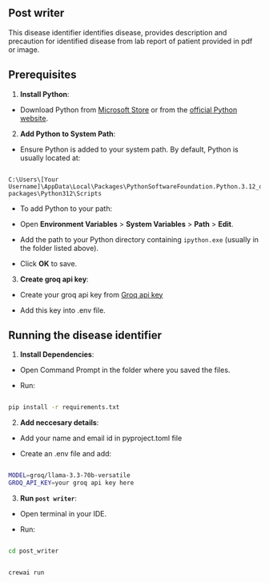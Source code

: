 ## Post writer



This disease identifier identifies disease, provides description and precaution for identified disease from lab report of patient provided in pdf or image.



## Prerequisites

  

1.  **Install Python**:

- Download Python from [Microsoft Store](https://www.microsoft.com/store/productId/9NCVDN91XZQP?ocid=pdpshare) or from the [official Python website](https://www.python.org/downloads/).

2.  **Add Python to System Path**:

- Ensure Python is added to your system path. By default, Python is usually located at:

```

C:\Users\[Your Username]\AppData\Local\Packages\PythonSoftwareFoundation.Python.3.12_qbz5n2kfra8p0\LocalCache\local-packages\Python312\Scripts

```

- To add Python to your path:

- Open **Environment Variables** > **System Variables** > **Path** > **Edit**.

- Add the path to your Python directory containing `ipython.exe` (usually in the folder listed above).

- Click **OK** to save.



3. **Create groq api key**:

-  Create your groq api key from [Groq api key](https://console.groq.com/keys)

-  Add this key into .env file.



## Running the disease identifier

  

1.  **Install Dependencies**:

- Open Command Prompt in the folder where you saved the files.

- Run:

```bash

pip install -r requirements.txt

```



2. **Add neccesary details**:

- Add your name and email id in pyproject.toml file

- Create an .env file and add:

 ```bash

MODEL=groq/llama-3.3-70b-versatile
GROQ_API_KEY=your groq api key here

```

  

3.  **Run `post writer`**:

- Open terminal in your IDE.

- Run:

```bash

cd post_writer

```

```bash

crewai run

```
